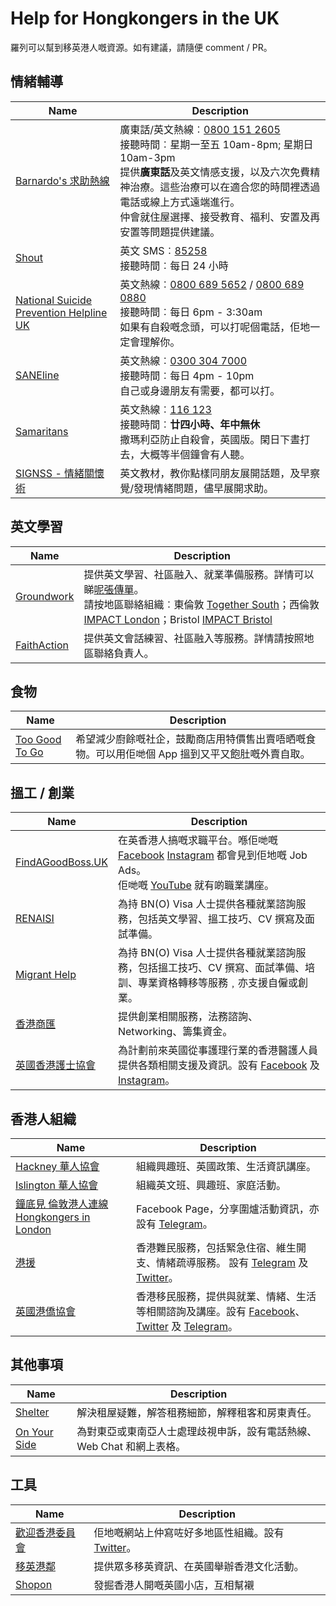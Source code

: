 # Help for Hongkongers in the UK
羅列可以幫到移英港人嘅資源。如有建議，請隨便 comment / PR。

## 情緒輔導
| Name                                                                                                                                               | Description                                                                                                                                                                                                                                                                        |
| -------------------------------------------------------------------------------------------------------------------------------------------------- | ---------------------------------------------------------------------------------------------------------------------------------------------------------------------------------------------------------------------------------------------------------------------------------- |
| [Barnardo's 求助熱線](https://helpline.barnardos.org.uk/boloh-helpline/hong-kong-bno-xianggang-bno)                                                | 廣東話/英文熱線︰[0800 151 2605](tel:08001512605)<br/>接聽時間︰星期一至五 10am-8pm; 星期日 10am-3pm<br/>提供**廣東話**及英文情感支援，以及六次免費精神治療。這些治療可以在適合您的時間裡透過電話或線上方式遠端進行。<br/>仲會就住屋選擇、接受教育、福利、安置及再安置等問題提供建議。 |
| [Shout](https://giveusashout.org/ "Shout website")                                                                                                 | 英文 SMS︰[85258](sms:+44-85258)<br/>接聽時間︰每日 24 小時<br/>                                                                                                                                                                                                                   |
| [National Suicide Prevention Helpline UK](https://www.spuk.org.uk/national-suicide-prevention-helpline-uk/ "National Suicide Prevention Helpline") | 英文熱線︰[0800 689 5652](tel:08006895652) / [0800 689 0880](tel:08006890880)<br/>接聽時間︰每日 6pm - 3:30am<br/>如果有自殺嘅念頭，可以打呢個電話，佢地一定會理解你。                                                                                                             |
| [SANEline](https://www.sane.org.uk/how-we-help/emotional-support/saneline-services)                                                                | 英文熱線︰[0300 304 7000](tel:+44-03003047000)<br/>接聽時間︰每日 4pm - 10pm<br/>自己或身邊朋友有需要，都可以打。                                                                                                                                                                  |
| [Samaritans](https://www.samaritans.org/)                                                                                                          | 英文熱線︰[116 123](tel:116123)<br/>接聽時間︰**廿四小時、年中無休**<br />撒瑪利亞防止自殺會，英國版。閑日下晝打去，大概等半個鐘會有人聽。                                                                                                                                         |
| [SIGNSS - 情緒關懷術](https://thriveldn.co.uk/communications/toolkits-and-resources/toolkit/thrive-ldn-mental-health-conversation-starter/) | 英文教材，教你點樣同朋友展開話題，及早察覺/發現情緒問題，儘早展開求助。               |

## 英文學習
| Name                                                                | Description                                                                                                                                                                                                                                                                                                                                                                                                           |
| ------------------------------------------------------------------- | --------------------------------------------------------------------------------------------------------------------------------------------------------------------------------------------------------------------------------------------------------------------------------------------------------------------------------------------------------------------------------------------------------------------- |
| [Groundwork](https://www.groundwork.org.uk/projects/impact-london/) | 提供英文學習、社區融入、就業準備服務。詳情可以睇[呢張傳單](https://www.groundwork.org.uk/wp-content/uploads/2022/04/Traditional-Chinese-Flyer.pdf)。<br/>請按地區聯絡組織︰東倫敦 [Together South](https://www.groundwork.org.uk/projects/together/)；西倫敦 [IMPACT London](https://www.groundwork.org.uk/projects/impact-london/)；Bristol [IMPACT Bristol](https://www.groundwork.org.uk/projects/impact-bristol/) |
| [FaithAction](https://cafeconnect.faithaction.net/) | 提供英文會話練習、社區融入等服務。詳情請按照地區聯絡負責人。                                                                                                                                                                                                                                                                                                                                                                                                                     |

## 食物
| Name | Description |
| ---- | ----------- |
| [Too Good To Go](https://toogoodtogo.co.uk/en-gb/consumer)     | 希望減少廚餘嘅社企，鼓勵商店用特價售出賣唔晒嘅食物。可以用佢哋個 App 搵到又平又飽肚嘅外賣自取。           |

## 搵工 / 創業
| Name                                                                     | Description                                                                                                                                                                                                                                                                      |
| ------------------------------------------------------------------------ | -------------------------------------------------------------------------------------------------------------------------------------------------------------------------------------------------------------------------------------------------------------------------------- |
| [FindAGoodBoss.UK](https://www.findagoodboss.uk/openings)                             | 在英香港人搞嘅求職平台。喺佢哋嘅 [Facebook](https://www.facebook.com/findagoodboss.UK/) [Instagram](https://www.instagram.com/findagoodboss.uk/) 都會見到佢地嘅 Job Ads。<br/>佢哋嘅 [YouTube](https://www.youtube.com/channel/UCXigJ2SOHGsVZTXMCSkYg2Q/videos) 就有啲職業講座。 |
| [RENAISI](https://renaisi.com/services/hongkongers-employment-support/)  | 為持 BN(O) Visa 人士提供各種就業諮詢服務，包括英文學習、搵工技巧、CV 撰寫及面試準備。                                                                                                                                                                                            |
| [Migrant Help](https://www.migranthelpuk.org/hongkong-welcome-programme) | 為持 BN(O) Visa 人士提供各種就業諮詢服務，包括搵工技巧、CV 撰寫、面試準備、培訓、專業資格轉移等服務﹐亦支援自僱或創業。                                                                                                                                                          |
| [香港商匯](https://www.hkbusinesshub.net/)                               | 提供創業相關服務，法務諮詢、Networking、籌集資金。                                                                                                                                                                                                                               |
| [英國香港護士協會](https://www.hknauk.org/)                              | 為計劃前來英國從事護理行業的香港醫護人員提供各類相關支援及資訊。設有 [Facebook](https://www.facebook.com/hknauk/) 及 [Instagram](https://www.instagram.com/hknursingassociationuk/)。                                                                                            |

## 香港人組織
| Name                                                                                 | Description                                                                                                                                                                                                                |
| ------------------------------------------------------------------------------------ | -------------------------------------------------------------------------------------------------------------------------------------------------------------------------------------------------------------------------- |
| [Hackney 華人協會](facebook.com/HackneyChineseCommunityServices)                     | 組織興趣班、英國政策、生活資訊講座。                                                                                                                                                                                       |
| [Islington 華人協會](https://www.welcomehongkongers.com/latest-news)                 | 組織英文班、興趣班、家庭活動。                                                                                                                                                                                             |
| [鐘底見 倫敦港人連線 Hongkongers in London](https://www.facebook.com/TimeWillSeeUK/) | Facebook Page，分享圍爐活動資訊，亦設有 [Telegram](https://t.me/TimeWillSee)。                                                                                                                                             |
| [港援](https://www.hkaid.org.uk/)                                                    | 香港難民服務，包括緊急住宿、維生開支、情緒疏導服務。 設有 [Telegram](https://t.me/hkaiduk) 及 [Twitter](https://twitter.com/hkaiduk)。                                                                                     |
| [英國港僑協會](https://www.hongkongers.org.uk/)                                      | 香港移民服務，提供與就業、情緒、生活等相關諮詢及講座。設有 [Facebook](https://www.facebook.com/HongkongersUK/?ref=page_internal)、[Twitter](https://twitter.com/HongkongersUK) 及 [Telegram](https://t.me/HongkongersUK)。 |

## 其他事項
| Name                                          | Description                                                           |
| --------------------------------------------- | --------------------------------------------------------------------- |
| [Shelter](https://www.shelter.org.uk/)                                              | 解決租屋疑難，解答租務細節，解釋租客和房東責任。                                                                      |
| [On Your Side](https://www.onyoursideuk.org/) | 為對東亞或東南亞人士處理歧視申訴，設有電話熱線、Web Chat 和網上表格。 |

## 工具
| Name                                                                                                                                        | Description                                                                           |
| ------------------------------------------------------------------------------------------------------------------------------------------- | ------------------------------------------------------------------------------------- |
| [歡迎香港委員會](https://www.welcomehk.org/hk-arrivals)                                                                                     | 佢地嘅網站上仲寫咗好多地區性組織。設有 [Twitter](https://twitter.com/welcominghk)。 |
| [移英港鄰](https://www.hkerconnect.uk/)                                                                                     | 提供眾多移英資訊、在英國舉辦香港文化活動。                                                                                                                                                                                                                           |
| [Shopon](https://www.shopon.hk/appdownload)                                                                                                 | 發掘香港人開嘅英國小店，互相幫襯                                                      |

